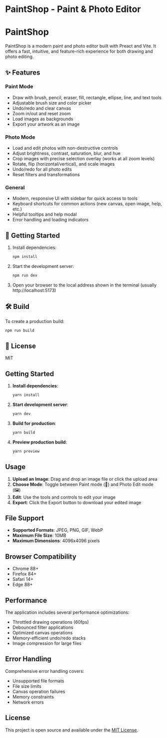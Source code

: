 # PaintShop - Paint & Photo Editor
# PaintShop

PaintShop is a modern paint and photo editor built with Preact and Vite. It offers a fast, intuitive, and feature-rich experience for both drawing and photo editing.

## ✨ Features

### Paint Mode
- Draw with brush, pencil, eraser, fill, rectangle, ellipse, line, and text tools
- Adjustable brush size and color picker
- Undo/redo and clear canvas
- Zoom in/out and reset zoom
- Load images as backgrounds
- Export your artwork as an image

### Photo Mode
- Load and edit photos with non-destructive controls
- Adjust brightness, contrast, saturation, blur, and hue
- Crop images with precise selection overlay (works at all zoom levels)
- Rotate, flip (horizontal/vertical), and scale images
- Undo/redo for all photo edits
- Reset filters and transformations

### General
- Modern, responsive UI with sidebar for quick access to tools
- Keyboard shortcuts for common actions (new canvas, open image, help, etc.)
- Helpful tooltips and help modal
- Error handling and loading indicators

## 🚀 Getting Started

1. Install dependencies:
   ```bash
   npm install
   ```
2. Start the development server:
   ```bash
   npm run dev
   ```
3. Open your browser to the local address shown in the terminal (usually http://localhost:5173)

## 🛠️ Build

To create a production build:

```bash
npm run build
```

## 📄 License

MIT
## Getting Started

1. **Install dependencies**:
   ```bash
   yarn install
   ```

2. **Start development server**:
   ```bash
   yarn dev
   ```

3. **Build for production**:
   ```bash
   yarn build
   ```

4. **Preview production build**:
   ```bash
   yarn preview
   ```

## Usage

1. **Upload an Image**: Drag and drop an image file or click the upload area
2. **Choose Mode**: Toggle between Paint mode (🎨) and Photo Edit mode (🖼️)
3. **Edit**: Use the tools and controls to edit your image
4. **Export**: Click the Export button to download your edited image

## File Support

- **Supported Formats**: JPEG, PNG, GIF, WebP
- **Maximum File Size**: 10MB
- **Maximum Dimensions**: 4096x4096 pixels

## Browser Compatibility

- Chrome 88+
- Firefox 84+
- Safari 14+
- Edge 88+

## Performance

The application includes several performance optimizations:

- Throttled drawing operations (60fps)
- Debounced filter applications
- Optimized canvas operations
- Memory-efficient undo/redo stacks
- Image compression for large files

## Error Handling

Comprehensive error handling covers:

- Unsupported file formats
- File size limits
- Canvas operation failures
- Memory constraints
- Network errors

## License

This project is open source and available under the [MIT License](LICENSE).